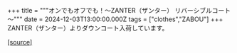 +++
title = """オンでもオフでも！～ZANTER（ザンター） リバーシブルコート～"""
date = 2024-12-03T13:00:00.000Z
tags = ["clothes","ZABOU"]
+++
ZANTER（ザンター）よりダウンコート入荷しています。

[[source]](https://zabou.org/2024/12/03/314274/)
